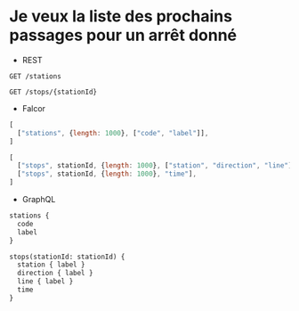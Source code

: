 # Je veux la liste des prochains passages pour un arrêt donné

- REST

`GET /stations`

`GET /stops/{stationId}`

- Falcor

```js
[
  ["stations", {length: 1000}, ["code", "label"]],
]
```

```js
[
  ["stops", stationId, {length: 1000}, ["station", "direction", "line"], "label"],
  ["stops", stationId, {length: 1000}, "time"],
]
```

- GraphQL

```graphql
stations {
  code
  label
}
```

```graphql
stops(stationId: stationId) {
  station { label }
  direction { label }
  line { label }
  time
}
```
